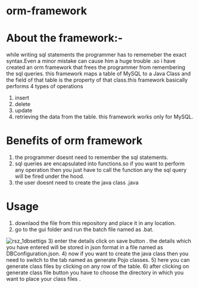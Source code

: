 # orm-framework
# About the framework:-
while writing sql statements the programmer  has to rememeber the exact syntax.Even a minor mistake can cause him a huge trouble .so i have created an orm framework
that frees the programmer from remembering the sql queries. this framework maps a table of MySQL to a Java Class and the  field of that table is the property of that class.this framework basically  performs 4 types of operations 
1) insert
2) delete
3) update
4) retrieving the data from the table.
this framework works only for MySQL.

# Benefits of orm framework
1) the programmer doesnt need to remember the sql statements.
2) sql queries are encapsulated into functions.so if you want to perform any operation then you just have to call the function any the sql query will be fired under the hood.
3) the user doesnt need to create the java class .java 

# Usage
1) downlaod the  file from this repository and place it in any location.
2) go to the gui folder and run the batch file named as .bat.

![rsz_1dbsettigs](https://user-images.githubusercontent.com/66680113/87186074-73e89b00-c308-11ea-9262-b9ddfd4298ac.png)
3) enter the details click on save button . the details which you have entered will be stored in json format in a file named as DBConfiguration.json.
4) now if you want to create the java class then you need to switch to the tab named as generate Pojo classes.
5) here you can generate class files by clicking on any row of the table.
6) after clicking on generate class file button you have to choose the directory in which you want to place your class files .










